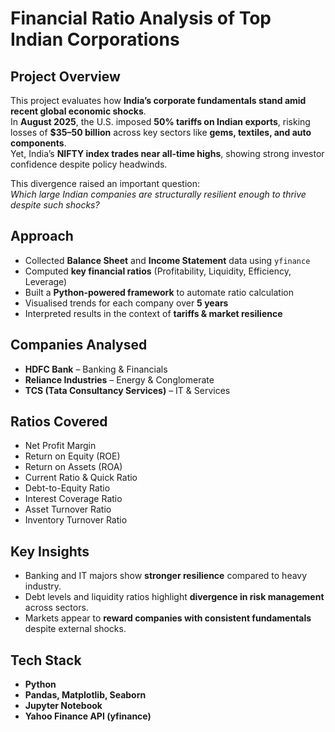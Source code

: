 # Financial Ratio Analysis of Top Indian Corporations

## Project Overview
This project evaluates how **India’s corporate fundamentals stand amid recent global economic shocks**.  
In **August 2025**, the U.S. imposed **50% tariffs on Indian exports**, risking losses of **$35–50 billion** across key sectors like **gems, textiles, and auto components**.  
Yet, India’s **NIFTY index trades near all-time highs**, showing strong investor confidence despite policy headwinds.  

This divergence raised an important question:  
 *Which large Indian companies are structurally resilient enough to thrive despite such shocks?*

## Approach
- Collected **Balance Sheet** and **Income Statement** data using `yfinance`
- Computed **key financial ratios** (Profitability, Liquidity, Efficiency, Leverage)  
- Built a **Python-powered framework** to automate ratio calculation  
- Visualised trends for each company over **5 years**  
- Interpreted results in the context of **tariffs & market resilience**

## Companies Analysed
- **HDFC Bank** – Banking & Financials  
- **Reliance Industries** – Energy & Conglomerate  
- **TCS (Tata Consultancy Services)** – IT & Services  

## Ratios Covered
- Net Profit Margin  
- Return on Equity (ROE)  
- Return on Assets (ROA)  
- Current Ratio & Quick Ratio  
- Debt-to-Equity Ratio  
- Interest Coverage Ratio  
- Asset Turnover Ratio  
- Inventory Turnover Ratio  

## Key Insights
- Banking and IT majors show **stronger resilience** compared to heavy industry.  
- Debt levels and liquidity ratios highlight **divergence in risk management** across sectors.  
- Markets appear to **reward companies with consistent fundamentals** despite external shocks.  

## Tech Stack
- **Python**  
- **Pandas, Matplotlib, Seaborn**  
- **Jupyter Notebook**  
- **Yahoo Finance API (yfinance)**  


